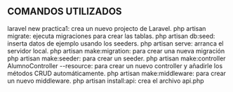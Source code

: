 ## COMANDOS UTILIZADOS
laravel new practica1: crea un nuevo projecto de Laravel.
php artisan migrate: ejecuta migraciones para crear las tablas.
php artisan db:seed: inserta datos de ejemplo usando los seeders.
php artisan serve: arranca el servidor local.
php artisan make:migration: para crear una nueva migración
php artisan make:seeder: para crear un seeder.
php artisan make:controller AlumnoController --resource: para crear un nuevo controller y añadirle los métodos CRUD automáticamente.
php artisan make:middleware: para crear un nuevo middleware.
php artisan install:api: crea el archivo api.php